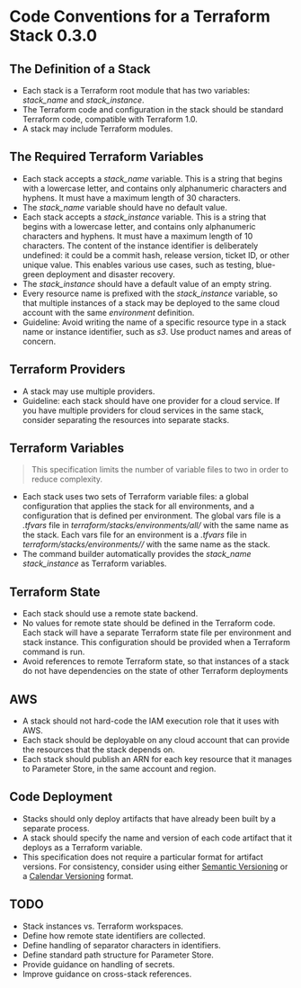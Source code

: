 # Code Conventions for a Terraform Stack 0.3.0

## The Definition of a Stack

- Each stack is a Terraform root module that has two variables: *stack_name* and *stack_instance*.
- The Terraform code and configuration in the stack should be standard Terraform code, compatible with Terraform 1.0.
- A stack may include Terraform modules.

## The Required Terraform Variables

- Each stack accepts a *stack_name* variable. This is a string that begins with a lowercase letter, and contains only alphanumeric characters and hyphens. It must have a maximum length of 30 characters.
- The *stack_name* variable should have no default value.
- Each stack accepts a *stack_instance* variable. This is a string that begins with a lowercase letter, and contains only alphanumeric characters and hyphens. It must have a maximum length of 10 characters. The content of the instance identifier is deliberately undefined: it could be a commit hash, release version, ticket ID, or other unique value. This enables various use cases, such as testing, blue-green deployment and disaster recovery.
- The *stack_instance* should have a default value of an empty string.
- Every resource name is prefixed with the *stack_instance* variable, so that multiple instances of a stack may be deployed to the same cloud account with the same *environment* definition.
- Guideline: Avoid writing the name of a specific resource type in a stack name or instance identifier, such as *s3*. Use product names and areas of concern.

## Terraform Providers

- A stack may use multiple providers.
- Guideline: each stack should have one provider for a cloud service. If you have multiple providers for cloud services in the same stack, consider separating the resources into separate stacks.

## Terraform Variables

> This specification limits the number of variable files to two in order to reduce complexity.

- Each stack uses two sets of Terraform variable files: a global configuration that applies the stack for all environments, and a configuration that is defined per environment. The global vars file is a *.tfvars* file in *terraform/stacks/environments/all/* with the same name as the stack. Each vars file for an environment is a *.tfvars* file in *terraform/stacks/environments/<environment-name>/* with the same name as the stack.
- The command builder automatically provides the *stack_name* *stack_instance* as Terraform variables.

## Terraform State

- Each stack should use a remote state backend.
- No values for remote state should be defined in the Terraform code. Each stack will have a separate Terraform state file per environment and stack instance. This configuration should be provided when a Terraform command is run. 
- Avoid references to remote Terraform state, so that instances of a stack do not have dependencies on the state of other Terraform deployments

## AWS

- A stack should not hard-code the IAM execution role that it uses with AWS.
- Each stack should be deployable on any cloud account that can provide the resources that the stack depends on.
- Each stack should publish an ARN for each key resource that it manages to Parameter Store, in the same account and region.

## Code Deployment

- Stacks should only deploy artifacts that have already been built by a separate process.
- A stack should specify the name and version of each code artifact that it deploys as a Terraform variable.
- This specification does not require a particular format for artifact versions. For consistency, consider using either [Semantic Versioning](https://semver.org/) or a [Calendar Versioning](https://calver.org/) format.

## TODO

- Stack instances vs. Terraform workspaces.
- Define how remote state identifiers are collected.
- Define handling of separator characters in identifiers.
- Define standard path structure for Parameter Store.
- Provide guidance on handling of secrets.
- Improve guidance on cross-stack references.
